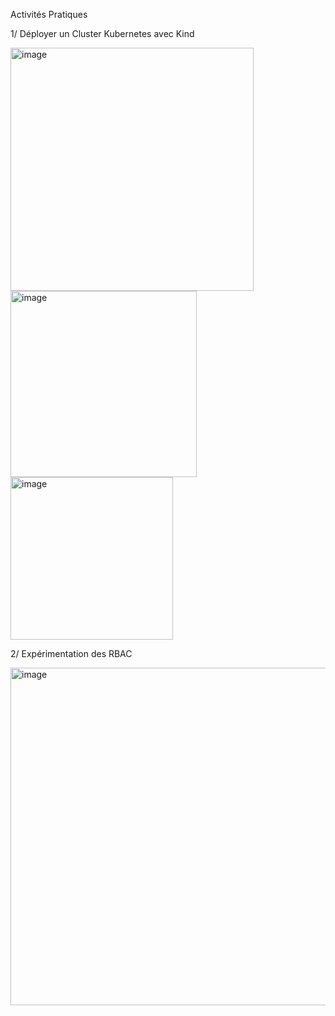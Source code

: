 Activités Pratiques


1/ Déployer un Cluster Kubernetes avec Kind


<img width="389" alt="image" src="https://github.com/user-attachments/assets/b1869246-7023-452b-9cf9-3a736026cdbb" />



<img width="298" alt="image" src="https://github.com/user-attachments/assets/57ddf4f0-4964-47ec-994c-1a744ed1b323" />



<img width="260" alt="image" src="https://github.com/user-attachments/assets/b827f633-cd24-4dd4-8663-97b2a6b2c1e5" />



2/ Expérimentation des RBAC


<img width="540" alt="image" src="https://github.com/user-attachments/assets/a1d37ba6-e1b6-448b-813b-658040f49693" />


